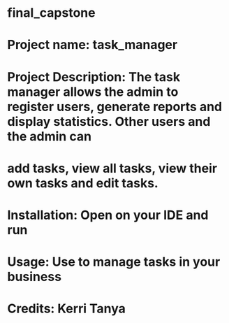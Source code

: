 # final_capstone
# Project name: task_manager
# Project Description: The task manager allows the admin to register users, generate reports and display statistics. Other users and the admin can
# add tasks, view all tasks, view their own tasks and edit tasks.
# Installation: Open on your IDE and run
# Usage: Use to manage tasks in your business
# Credits: Kerri Tanya
